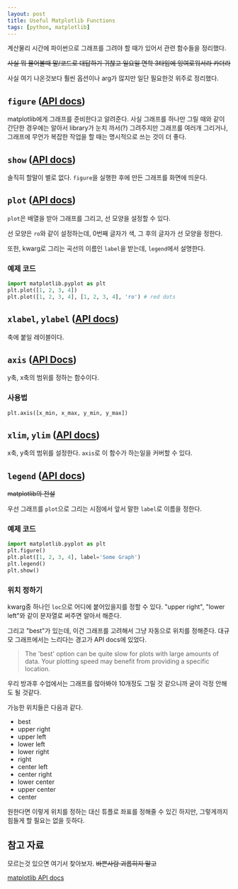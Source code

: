 ```yaml
---
layout: post
title: Useful Matplotlib Functions
tags: [python, matplotlib]
---
```


계산물리 시간에 파이썬으로 그래프를 그려야 할 때가 있어서 관련 함수들을 정리했다.

<strike>사실 뭐 물어볼때 말/코드로 대답하기 귀찮고 일요일 면학 3타임에 잉여로워서라 카더라</strike>

사실 여기 나온것보다 훨씬 옵션이나 arg가 많지만 일단 필요한것 위주로 정리했다.

## `figure` ([API docs](https://matplotlib.org/api/_as_gen/matplotlib.pyplot.figure.html#matplotlib.pyplot.figure))

matplotlib에게 그래프를 준비한다고 알려준다. 사실 그래프를 하나만 그릴 때와 같이 간단한 경우에는 알아서 library가 눈치 까서(?) 그려주지만 그래프를 여러개 그리거나, 그래프에 무언가 복잡한 작업을 할 때는 명시적으로 쓰는 것이 더 좋다.

## `show` ([API docs](https://matplotlib.org/api/_as_gen/matplotlib.pyplot.show.html#matplotlib.pyplot.show))

솔직히 할말이 별로 없다. `figure`을 실행한 후에 만든 그래프를 화면에 띄운다.

## `plot` ([API docs](https://matplotlib.org/api/pyplot_api.html#matplotlib.pyplot.plot))

`plot`은 배열을 받아 그래프를 그리고, 선 모양을 설정할 수 있다.

선 모양은 `ro`와 같이 설정하는데, 0번째 글자가 색, 그 후의 글자가 선 모양을 정한다.

또한, kwarg로 그리는 곡선의 이름인 `label`을 받는데, `legend`에서 설명한다.

### 예제 코드

```python
import matplotlib.pyplot as plt
plt.plot([1, 2, 3, 4])
plt.plot([1, 2, 3, 4], [1, 2, 3, 4], 'ro') # red dots
```

## `xlabel`, `ylabel` ([API docs](https://matplotlib.org/api/_as_gen/matplotlib.pyplot.xlabel.html#matplotlib.pyplot.xlabel))

축에 붙일 레이블이다.

## `axis` ([API Docs](https://matplotlib.org/api/_as_gen/matplotlib.pyplot.axis.html#matplotlib.pyplot.axis))

y축, x축의 범위를 정하는 함수이다.

### 사용법

```python
plt.axis([x_min, x_max, y_min, y_max])
```

## `xlim`, `ylim` ([API docs](https://matplotlib.org/api/_as_gen/matplotlib.pyplot.xlim.html#matplotlib.pyplot.xlim))

x축, y축의 범위를 설정한다. `axis`로 이 함수가 하는일을 커버할 수 있다.

## `legend` ([API docs](https://matplotlib.org/api/_as_gen/matplotlib.pyplot.legend.html#matplotlib.pyplot.legend))

<strike>matplotlib의 전설</strike>

우선 그래프를 `plot`으로 그리는 시점에서 앞서 말한 `label`로 이름을 정한다.

### 예제 코드

```python
import matplotlib.pyplot as plt
plt.figure()
plt.plot([1, 2, 3, 4], label='Some Graph')
plt.legend()
plt.show()
```

### 위치 정하기

kwarg중 하나인 `loc`으로 어디에 붙어있을지를 정할 수 있다. "upper right", "lower left"와 같이 문자열로 써주면 알아서 해준다.

그리고 "best"가 있는데, 이건 그래프를 고려해서 그냥 자동으로 위치를 정해준다. 대규모 그래프에서는 느리다는 경고가 API docs에 있었다.

> The 'best' option can be quite slow for plots with large amounts of data. Your plotting speed may benefit from providing a specific location.

우리 방과후 수업에서는 그래프를 많아봐야 10개정도 그릴 것 같으니까 굳이 걱정 안해도 될 것같다.

가능한 위치들은 다음과 같다.

- best
- upper right
- upper left
- lower left
- lower right
- right
- center left
- center right
- lower center
- upper center
- center

원한다면 이렇게 위치를 정하는 대신 튜플로 좌표를 정해줄 수 있긴 하지만, 그렇게까지 힘들게 할 필요는 없을 듯하다.

## 참고 자료

모르는것 있으면 여기서 찾아보자. <strike>바쁜사람 괴롭히지 말고</strike>

[matplotlib API docs](https://matplotlib.org/genindex.html)

